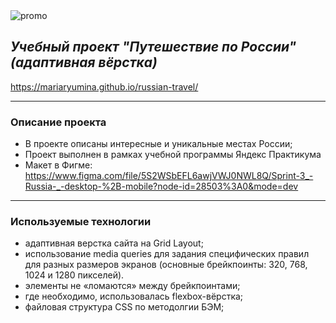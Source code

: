 <div>
  <img src="https://user-images.githubusercontent.com/92729800/204322657-e71f4c18-f418-4fa0-9b73-887cfb69147a.png" alt="promo">
</div>

## *Учебный проект "Путешествие по России" (адаптивная вёрстка)*
https://mariaryumina.github.io/russian-travel/
___

### Описание проекта
* В проекте описаны интересные и уникальные местах России;
* Проект выполнен в рамках учебной программы Яндекс Практикума
* Макет в Фигме: https://www.figma.com/file/5S2WSbEFL6awjVWJ0NWL8Q/Sprint-3_-Russia-_-desktop-%2B-mobile?node-id=28503%3A0&mode=dev

---

### Используемые технологии
* адаптивная верстка сайта на Grid Layout;
* использование media queries для задания специфических правил для разных размеров экранов (основные брейкпоинты: 320, 768, 1024 и 1280 пикселей).
* элементы не «ломаются» между брейкпоинтами;
* где необходимо, использовалась flexbox-вёрстка;
* файловая структура CSS по методолгии БЭМ;